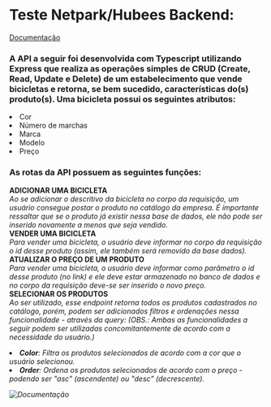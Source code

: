 # Teste Netpark/Hubees Backend:

[Documentação](https://documenter.getpostman.com/view/20352445/UzJPMajp)

### A API a seguir foi desenvolvida com Typescript utilizando Express que realiza as operações simples de CRUD (Create, Read, Update e Delete) de um estabelecimento que vende bicicletas e retorna, se bem sucedido, características do(s) produto(s). Uma bicicleta possui os seguintes atributos:

<li>Cor</li>
<li>Número de marchas</li>
<li>Marca</li>
<li>Modelo</li>
<li>Preço</li>

### As rotas da API possuem as seguintes funções:

<strong>ADICIONAR UMA BICICLETA</strong>
</br>
<em>Ao se adicionar o descritivo da bicicleta no corpo da requisição, um usuário consegue postar o produto no catálogo da empresa. É importante ressaltar que se o produto já existir nessa base de dados, ele não pode ser inserido novamente a menos que seja vendido.</em>
</br>
<strong>VENDER UMA BICICLETA</strong>
</br>
<em>Para vender uma bicicleta, o usuário deve informar no corpo da requisição o id desse produto (assim, ele também será removido da base dados).</em>
</br>
<strong>ATUALIZAR O PREÇO DE UM PRODUTO</strong>
</br>
<em>Para vender uma bicicleta, o usuário deve informar como parâmetro o id desse produto (no link) e ele deve estar armazenado no banco de dados e no corpo da requisição deve-se ser inserido o novo preço.</em>
</br>
<strong>SELECIONAR OS PRODUTOS</strong>
</br>
<em>Ao ser utilizado, esse endpoint retorna todos os produtos cadastrados no catálogo, porém, podem ser adicionados filtros e ordenações nessa funcionalidade - através da query: (OBS.: Ambas as funcionalidades a seguir podem ser utilizadas concomitantemente de acordo com a necessidade do usuário.)
<li><strong>Color</strong>: Filtra os produtos selecionados de acordo com a cor que o usuário selecionou.</li>
<li><strong>Order</strong>: Ordena os produtos selecionados de acordo com o preço - podendo ser "asc" (ascendente) ou "desc" (decrescente).</li>

![Documentação](image.png)
